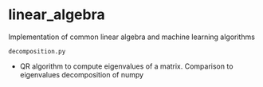 # linear_algebra
Implementation of common linear algebra and machine learning algorithms

`decomposition.py`
* QR algorithm to compute eigenvalues of a matrix. Comparison to eigenvalues decomposition of numpy
